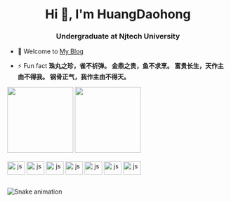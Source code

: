 <h1 align="center">Hi 👋, I'm HuangDaohong</h1>
<h3 align="center">Undergraduate at Njtech University</h3>

<!-- - 📫 How to reach me **2224397297@qq.com** -->
- 🏡 Welcome to <a href="https://hdhblog.cn/" target="_blank">  My Blog</a>

- ⚡ Fun fact **珠丸之珍，雀不祈弹。 金鼎之贵，鱼不求烹。 富贵长生，天作主由不得我。 钢骨正气，我作主由不得天。**
<div>
<img align="" height="150em" src="https://github-readme-stats.vercel.app/api?username=huangdaohong&hide_title=true&hide_border=true&show_icons=true&include_all_commits=true&line_height=21&bg_color=0,EC6C6C,FFD479,FFFC79,73FA79&theme=graywhite&locale=cn" />
<img height="150em" style="margin_left: 2px" src="https://github-readme-stats.vercel.app/api/top-langs/?username=wujihua118&hide_title=true&hide_border=true&layout=compact&bg_color=0,73FA79,73FDFF,D783FF&theme=graywhite&locale=cn">
</div>

<div align="center" style="display: inline-block;"><br />
  <img src="https://cdn.jsdelivr.net/gh/devicons/devicon/icons/react/react-original.svg" align="center" alt="js" height="30" width="40">
  <img src="https://cdn.jsdelivr.net/gh/devicons/devicon/icons/javascript/javascript-original.svg" align="center" alt="js" height="30" width="40">
  <img src="https://cdn.jsdelivr.net/gh/devicons/devicon/icons/typescript/typescript-original.svg" align="center" alt="js" height="30" width="40">
  <img src="https://cdn.jsdelivr.net/gh/devicons/devicon/icons/html5/html5-original.svg" align="center" alt="js" height="30" width="40">
  <img src="https://cdn.jsdelivr.net/gh/devicons/devicon/icons/css3/css3-original.svg" align="center" alt="js" height="30" width="40">
  <img src="https://cdn.jsdelivr.net/gh/devicons/devicon/icons/nodejs/nodejs-original.svg" align="center" alt="js" height="30" width="40">
  <img src="https://cdn.jsdelivr.net/gh/devicons/devicon/icons/nestjs/nestjs-plain.svg" align="center" alt="js" height="30" width="40">
</div>

##
  
![Snake animation](https://github.com/huangdaohong/huangdaohong/blob/output/github-contribution-grid-snake.svg)
